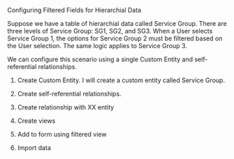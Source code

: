 


Configuring Filtered Fields for Hierarchial Data

Suppose we have a table of hierarchial data called Service Group. There are three levels of Service Group: SG1, SG2, and SG3. When a User selects Service Group 1, the options for Service Group 2 must be filtered based on the User selection. The same logic applies to Service Group 3.

We can configure this scenario using a single Custom Entity and self-referential relationships. 

1. Create Custom Entity.
I will create a custom entity called Service Group.

2. Create self-referential relationships.

3. Create relationship with XX entity

4. Create views

5. Add to form using filtered view

6. Import data
